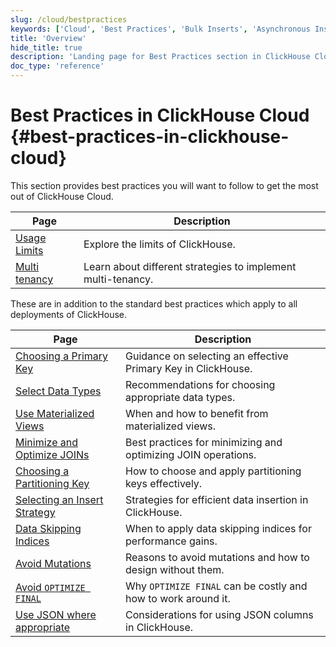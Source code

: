 ```yaml
---
slug: /cloud/bestpractices
keywords: ['Cloud', 'Best Practices', 'Bulk Inserts', 'Asynchronous Inserts', 'Avoid mutations', 'Avoid nullable columns', 'Avoid Optimize Final', 'Low Cardinality Partitioning Key', 'Multi Tenancy', 'Usage Limits']
title: 'Overview'
hide_title: true
description: 'Landing page for Best Practices section in ClickHouse Cloud'
doc_type: 'reference'
---
```


# Best Practices in ClickHouse Cloud {#best-practices-in-clickhouse-cloud}

This section provides best practices you will want to follow to get the most out of ClickHouse Cloud.

| Page                                                     | Description                                                                |
|----------------------------------------------------------|----------------------------------------------------------------------------|
| [Usage Limits](/cloud/bestpractices/usage-limits)| Explore the limits of ClickHouse.                                          |
| [Multi tenancy](/cloud/bestpractices/multi-tenancy)| Learn about different strategies to implement multi-tenancy.                                          |

These are in addition to the standard best practices which apply to all deployments of ClickHouse.

| Page                                                                 | Description                                                              |
|----------------------------------------------------------------------|--------------------------------------------------------------------------|
| [Choosing a Primary Key](/best-practices/choosing-a-primary-key)     | Guidance on selecting an effective Primary Key in ClickHouse.            |
| [Select Data Types](/best-practices/select-data-types)               | Recommendations for choosing appropriate data types.                     |
| [Use Materialized Views](/best-practices/use-materialized-views)     | When and how to benefit from materialized views.                         |
| [Minimize and Optimize JOINs](/best-practices/minimize-optimize-joins)| Best practices for minimizing and optimizing JOIN operations.            |
| [Choosing a Partitioning Key](/best-practices/choosing-a-partitioning-key) | How to choose and apply partitioning keys effectively.              |
| [Selecting an Insert Strategy](/best-practices/selecting-an-insert-strategy) | Strategies for efficient data insertion in ClickHouse.             |
| [Data Skipping Indices](/best-practices/use-data-skipping-indices-where-appropriate) | When to apply data skipping indices for performance gains.    |
| [Avoid Mutations](/best-practices/avoid-mutations)                   | Reasons to avoid mutations and how to design without them.               |
| [Avoid `OPTIMIZE FINAL`](/best-practices/avoid-optimize-final)         | Why `OPTIMIZE FINAL` can be costly and how to work around it.           |
| [Use JSON where appropriate](/best-practices/use-json-where-appropriate) | Considerations for using JSON columns in ClickHouse.               |
